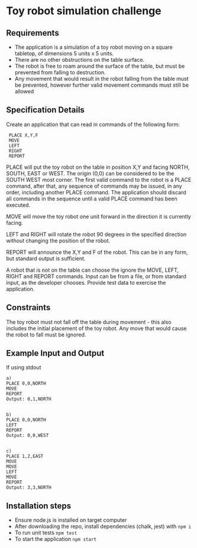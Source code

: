 # Toy robot simulation challenge

## Requirements

- The application is a simulation of a toy robot moving on a square tabletop, of dimensions 5 units x 5 units.
- There are no other obstructions on the table surface.
- The robot is free to roam around the surface of the table, but must be prevented from falling to destruction.
- Any movement that would result in the robot falling from the table must be prevented, however further valid movement commands must still be allowed

## Specification Details

Create an application that can read in commands of the following form:

```
 PLACE X,Y,F
 MOVE
 LEFT
 RIGHT
 REPORT
```

PLACE will put the toy robot on the table in position X,Y and facing NORTH, SOUTH, EAST or WEST.
The origin (0,0) can be considered to be the SOUTH WEST most corner.
The first valid command to the robot is a PLACE command, after that, any sequence of commands may be issued, in any order, including another PLACE command.
The application should discard all commands in the sequence until a valid PLACE command has been executed.

MOVE will move the toy robot one unit forward in the direction it is currently facing.

LEFT and RIGHT will rotate the robot 90 degrees in the specified direction without changing the position of the robot.

REPORT will announce the X,Y and F of the robot. This can be in any form, but standard output is sufficient.

A robot that is not on the table can choose the ignore the MOVE, LEFT, RIGHT and REPORT commands.
Input can be from a file, or from standard input, as the developer chooses.
Provide test data to exercise the application.

## Constraints

The toy robot must not fall off the table during movement - this also includes the initial placement of the toy robot.
Any move that would cause the robot to fall must be ignored.

## Example Input and Output

If using stdout

```
a)
PLACE 0,0,NORTH
MOVE
REPORT
Output: 0,1,NORTH


b)
PLACE 0,0,NORTH
LEFT
REPORT
Output: 0,0,WEST


c)
PLACE 1,2,EAST
MOVE
MOVE
LEFT
MOVE
REPORT
Output: 3,3,NORTH

```

## Installation steps

- Ensure node.js is installed on target computer
- After downloading the repo, install dependencies (chalk, jest) with `npm i`
- To run unit tests `npm test`
- To start the application `npm start`
